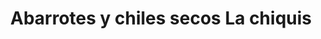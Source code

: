 ---
title: "Abarrotes y chiles secos La chiquis"
url: /cholula-puebla/abarrotes-y-chiles-secos-la-chiquis/
shop: Eisenwaren
---